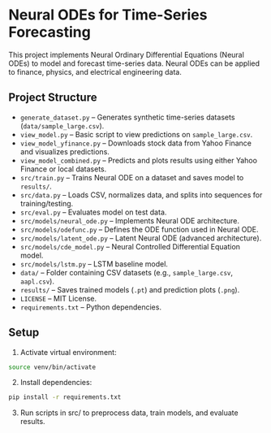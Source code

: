 # Neural ODEs for Time-Series Forecasting

This project implements Neural Ordinary Differential Equations (Neural ODEs) to model and forecast time-series data. Neural ODEs can be applied to finance, physics, and electrical engineering data.

## Project Structure

- `generate_dataset.py` – Generates synthetic time-series datasets (`data/sample_large.csv`).  
- `view_model.py` – Basic script to view predictions on `sample_large.csv`.  
- `view_model_yfinance.py` – Downloads stock data from Yahoo Finance and visualizes predictions.  
- `view_model_combined.py` – Predicts and plots results using either Yahoo Finance or local datasets.  
- `src/train.py` – Trains Neural ODE on a dataset and saves model to `results/`.  
- `src/data.py` – Loads CSV, normalizes data, and splits into sequences for training/testing.  
- `src/eval.py` – Evaluates model on test data.  
- `src/models/neural_ode.py` – Implements Neural ODE architecture.  
- `src/models/odefunc.py` – Defines the ODE function used in Neural ODE.  
- `src/models/latent_ode.py` – Latent Neural ODE (advanced architecture).  
- `src/models/cde_model.py` – Neural Controlled Differential Equation model.  
- `src/models/lstm.py` – LSTM baseline model.  
- `data/` – Folder containing CSV datasets (e.g., `sample_large.csv`, `aapl.csv`).  
- `results/` – Saves trained models (`.pt`) and prediction plots (`.png`).  
- `LICENSE` – MIT License.  
- `requirements.txt` – Python dependencies.  

## Setup

1. Activate virtual environment:
```bash
source venv/bin/activate
```

2. Install dependencies:
```bash
pip install -r requirements.txt
```

3. Run scripts in src/ to preprocess data, train models, and evaluate results.
